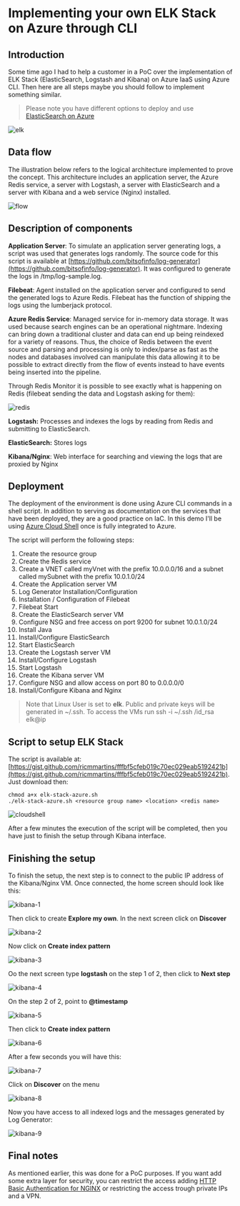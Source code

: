# Implementing your own ELK Stack on Azure through CLI

## Introduction
Some time ago I had to help a customer in a PoC over the implementation of ELK Stack (ElasticSearch, Logstash and Kibana) on Azure IaaS using Azure CLI. Then here are all steps maybe you should follow to implement something similar.

> Please note you have different options to deploy and use [ElasticSearch on Azure](https://azure.microsoft.com/en-us/overview/linux-on-azure/elastic/)

![elk](/images/elk-stack.png)

## Data flow

The illustration below refers to the logical architecture implemented to prove the concept. This architecture includes an application server, the Azure Redis service, a server with Logstash, a server with ElasticSearch and a server with Kibana and a web service (Nginx) installed.

![flow](/images/flow.png)


## Description of components

**Application Server**: To simulate an application server generating logs, a script was used that generates logs randomly. The source code for this script is available at [https://github.com/bitsofinfo/log-generator](https://github.com/bitsofinfo/log-generator). It was configured to generate the logs in /tmp/log-sample.log.

**Filebeat**: Agent installed on the application server and configured to send the generated logs to Azure Redis. Filebeat has the function of shipping the logs using the lumberjack protocol.

**Azure Redis Service**: Managed service for in-memory data storage. It was used because search engines can be an operational nightmare. Indexing can bring down a traditional cluster and data can end up being reindexed for a variety of reasons. Thus, the choice of Redis between the event source and parsing and processing is only to index/parse as fast as the nodes and databases involved can manipulate this data allowing it to be possible to extract directly from the flow of events instead to have events being inserted into the pipeline. 

Through Redis Monitor it is possible to see exactly what is happening on Redis (filebeat sending the data and Logstash asking for them):

![redis](/images/redis-console.png)

**Logstash:** Processes and indexes the logs by reading from Redis and submitting to ElasticSearch.

**ElasticSearch:** Stores logs

**Kibana/Nginx**: Web interface for searching and viewing the logs that are proxied by Nginx

## Deployment

The deployment of the environment is done using Azure CLI commands in a shell script. In addition to serving as documentation on the services that have been deployed, they are a  good practice on IaC. In this demo I'll be using [Azure Cloud Shell](https://docs.microsoft.com/en-us/azure/cloud-shell/overview) once is fully integrated to Azure.

The script will perform the following steps:

1. Create the resource group
2. Create the Redis service
3. Create a VNET called myVnet with the prefix 10.0.0.0/16 and a subnet called mySubnet with the prefix 10.0.1.0/24
4. Create the Application server VM
5. Log Generator Installation/Configuration
6. Installation / Configuration of Filebeat
7. Filebeat Start
8. Create the ElasticSearch server VM
9. Configure NSG and free access on port 9200 for subnet 10.0.1.0/24
10. Install Java
11. Install/Configure ElasticSearch
12. Start ElasticSearch 
13. Create the Logstash server VM
14. Install/Configure Logstash
15. Start Logstash
16. Create the Kibana server VM
17. Configure NSG and allow access on port 80 to 0.0.0.0/0
18. Install/Configure Kibana and Nginx

> Note that Linux User is set to **elk**. Public and private keys will be generated in ~/.ssh. To access the VMs run ssh -i ~/.ssh /id_rsa elk@ip

## Script to setup ELK Stack

The script is available at: [https://gist.github.com/ricmmartins/fffbf5cfeb019c70ec029eab5192421b](https://gist.github.com/ricmmartins/fffbf5cfeb019c70ec029eab5192421b). Just download then:

```
chmod a+x elk-stack-azure.sh
./elk-stack-azure.sh <resource group name> <location> <redis name>
```
![cloudshell](/images/cloudshell.png)

After a few minutes the execution of the script will be completed, then you have just to finish the setup through Kibana interface.

## Finishing the setup

To finish the setup, the next step is to connect to the public IP address of the Kibana/Nginx VM. Once connected, the home screen should look like this:

![kibana-1](/images/kibana-1.png)

Then click to create **Explore my own**. In the next screen click on **Discover**

![kibana-2](/images/kibana-2.png)

Now click on **Create index pattern**

![kibana-3](/images/kibana-3.png)

Oo the next screen type **logstash** on the step 1 of 2, then click to **Next step**

![kibana-4](/images/kibana-4.png)

On the step 2 of 2, point to **@timestamp** 

![kibana-5](/images/kibana-5.png)

Then click to **Create index pattern**

![kibana-6](/images/kibana-6.png)

After a few seconds you will have this:

![kibana-7](/images/kibana-7.png)

Click on **Discover** on the menu

![kibana-8](/images/kibana-8.png)

Now you have access to all indexed logs and the messages generated by Log Generator:

![kibana-9](/images/kibana-9.png)

## Final notes

As mentioned earlier, this was done for a PoC purposes. If you want add some extra layer for security, you can restrict the access adding [HTTP Basic Authentication for NGINX](https://docs.nginx.com/nginx/admin-guide/security-controls/configuring-http-basic-authentication/) or restricting the access trough private IPs and a VPN.
